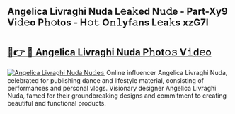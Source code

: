## Angelica Livraghi Nuda L𝚎a𝚔ed N𝚞𝚍e - Part-Xy9 Vi𝚍𝚎o P𝚑𝚘tos - H𝚘𝚝 O𝚗𝚕yf𝚊ns L𝚎a𝚔s xzG7I

# <h2><a href="http://kf1vf4.oniu.top/?m=Angelica+Livraghi+Nuda">🔗👉 🔴 Angelica Livraghi Nuda P𝚑ot𝚘𝚜 V𝚒d𝚎o</a></h2>

[![Angelica Livraghi Nuda Nu𝚍e𝚜](https://i.imgur.com/0qMVB7G.gif)](http://kf1vf4.oniu.top/?m=Angelica+Livraghi+Nuda)
Online influencer Angelica Livraghi Nuda, celebrated for publishing dance and lifestyle material, consisting of performances and personal vlogs. Visionary designer Angelica Livraghi Nuda, famed for their groundbreaking designs and commitment to creating beautiful and functional products.  

